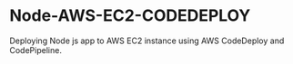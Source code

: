 # Node-AWS-EC2-CODEDEPLOY
Deploying Node js app to AWS EC2 instance using AWS CodeDeploy and CodePipeline.
